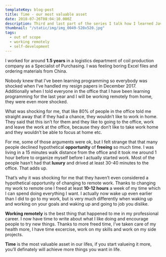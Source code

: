 ```yaml
---
templateKey: blog-post
title: Time - our most valuable asset
date: 2018-07-26T08:04:10.000Z
description: Third and last part of the series I talk how I learned JavaScript and React Native by myself
thumbnail: "/static/img/img_0049-520x520.jpg"
tags:
  - out of scope
  - working remotely
  - self-development
---
```


I worked for around **1.5 years** in a logistics department of coil production company as a Specialist of Purchasing. I was feeling boring Excel files and ordering materials from China.

Nobody knew that I’ve been learning programming so everybody was shocked when I’ve handled my resign papers in December 2017. Additionally when I told everyone in the office that I have been learning programming for the last year and I will be working remotely from home, they were even more shocked.

What was shocking for me, that like 80% of people in the office told me straight away that if they had a chance, they wouldn’t like to work in home. They said that this isn’t for them and they like to going to the office, work and leave the work at the office, because they don’t like to take work home and they wouldn’t be able to focus at home etc.

For me, some of those arguments were ok, but I felt strange that that many people declined hypothetical **opportunity** of **freeing** so much time. I was living in a 15 minutes walk distance from the office and it took me around 1 hour before to organize myself before I actually started work. Most of the people hasn’t had that **luxury** and drived at least 30-40 minutes to the office. That adds up.

That’s why it was shocking for me that they haven’t even considered a hypothetical opportunity of changing to remote work. Thanks to changing my work to remote one I freed at least **10-12 hours** a week of my time which I can spend doing everything I want. I actually now wake up even earlier than I did to go to my work, but is very much differently when waking up and working on your goals and waking up and going to job you dislike.

**Working remotely** is the best thing that happened to me in my professional career. I now have time to write about what I like doing and encourage people to try new things. Thanks to more freed time, I’ve taken care of my health more, I have time excercise, work on my skills and work on my side projects.

**Time** is the most valuable asset in our lifes, if you start valueing it more, you’ll definately will achieve more things you want in life.
